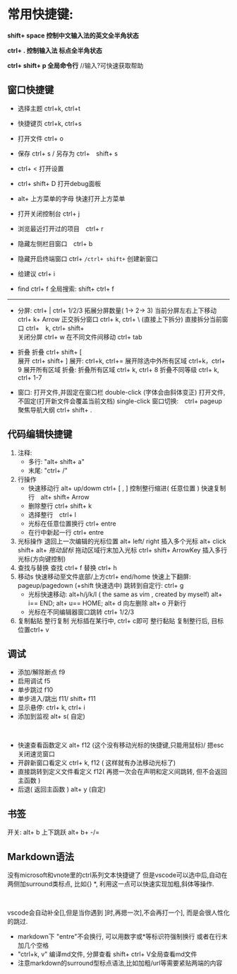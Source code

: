 # 常用快捷键:
**shift+ space 控制中文输入法的英文全半角状态**
<br>

**ctrl+ . 控制输入法 标点全半角状态**
<br>

**ctrl+ shift+ p 全局命令行** //输入?可快速获取帮助

## 窗口快捷键

* 选择主题 ctrl+k, ctrl+t
* 快捷键页 ctrl+k, ctrl+s  
* 打开文件 ctrl+ o
* 保存 ctrl+ s / 另存为 ctrl+　shift+ s
* ctrl+ < 打开设置
* ctrl+ shift+ D 打开debug面板
* alt+ 上方菜单的字母 快速打开上方菜单
* 打开关闭控制台 ctrl+ j
* 浏览最近打开过的项目　ctrl+ r


* 隐藏左侧栏目窗口　ctrl+ b
* 隐藏开启终端窗口 ctrl+ ` /ctrl+ shift+ ` 创建新窗口
* 给建议 ctrl+ i
* find ctrl+ f
    全局搜索: shift+ ctrl+ f

***
* 分屏:
    ctrl+ |
    ctrl+ 1/2/3 拓展分屏数量( 1-> 2-> 3)
    当前分屏左右上下移动 ctrl+ k+ Arrow
    正交拆分窗口 ctrl+ k, ctrl+ \ (直接上下拆分)
    直接拆分当前窗口 ctrl+　k, ctrl+ shift+ \
    关闭分屏 ctrl+ w
    在不同文件间移动 ctrl+ tab

* 折叠
    折叠 ctrl+ shift+ [  
    展开 ctrl+ shift+ ]
    展开:
        ctrl+k, ctrl+= 展开除选中外所有区域
        ctrl+k，ctrl+ 9 展开所有区域
    折叠:
        折叠所有区域 ctrl+ k, ctrl+ 8
        折叠不同等级 ctrl+ k, ctrl+ 1-7

* 窗口:
    打开文件,并固定在窗口栏 double-click (字体会由斜体变正)
    打开文件, 不固定(打开新文件会覆盖当前文档) single-click
    窗口切换:　ctrl+ pageup
    聚焦导航大纲 ctrl+ shift+ .


## 代码编辑快捷键
1. 注释:
    * 多行: "alt+ shift+ a"
    * 末尾: "ctrl+ /"
2. 行操作   
    * 快速移动行 alt+ up/dowm
        ctrl+ [ , ] 控制整行缩进( 任意位置 )
        快速复制行　alt+ shift+ Arrow
    * 删除整行 ctrl+ shift+ k
    * 选择整行　ctrl+ l
    * 光标在任意位置换行 ctrl+ entre
    * 在行中新起一行 ctrl+ entre
3. 光标操作
    退回上一次编辑的光标位置 alt+ left/ right
    插入多个光标
        alt+ click
        shift+ alt+ *拖动鼠标* 拖动区域行末加入光标
        ctrl+ shift+ ArrowKey 插入多行光标(方向键控制)
4. 查找与替换
    查找 ctrl+ f
    替换 ctrl+ h
5. 移动s
    快速移动至文件底部/上方ctrl+ end/home 
    快速上下翻屏: pageup/pagedown (+shift 快速选中)
    跳转到自定行: ctrl+ g
    * 光标快速移动: alt+h/j/k/l ( the same as vim , created by myself)
                alt+ i== END; alt+ u== HOME; 
                alt+ d 向左删除
                alt+ o 开新行
    * 光标在不同编辑器窗口跳转 ctrl+ 1/2/3
6. 复制黏贴 
    整行复制 光标插在某行中, ctrl+ c即可
    整行黏贴 复制整行后, 目标位置ctrl+ v

## 调试
* 添加/解除断点 f9
* 启用调试 f5
* 单步跳过 f10
* 单步进入/跳出 f11/ shift+ f11
* 显示悬停: ctrl+ k, ctrl+ i
* 添加到监视 alt+ s( 自定)

<br>

* 快速查看函数定义 alt+ f12 (这个没有移动光标的快捷键,只能用鼠标)/ 摁esc关闭速览窗口
* 开辟新窗口看定义 ctrl+ k, f12 ( 这样就有办法移动光标了)
* 直接跳转到定义文件看定义 f12( 再摁一次会在声明和定义间跳转, 但不会返回主函数 )
* 后退( 返回主函数 ) alt+ y (自定)

## 书签
开关: alt+ b
上下跳跃 alt+ b+ -/=



## Markdown语法
没有microsoft和vnote里的ctrl系列文本快捷键了
但是vscode可以选中后,自动在两侧加surround类标点, 比如{} *,
利用这一点可以快速实现加粗,斜体等操作.

<br>

vscode会自动补全[],但是当你遇到 ]时,再摁一次],不会再打一个], 而是会很人性化的跳过.
* markdown下 "entre"不会换行, 可以用数字或*等标识符强制换行
或者在行末加几个空格  
* "ctrl+k, v" 编译md文件, 分屏查看
    shift+ ctrl+ V全局查看md文件
* 注意markdown的surround型标点语法,比如加粗/url等需要紧贴两端的内容
